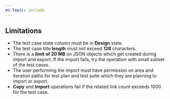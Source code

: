 ```yaml
---
ms.topic: include
---
```

##  Limitations

- The test case state column must be in **Design** state.
- The test case title **length** must not exceed **128** characters. 
- There is a **limit of 20 MB** on JSON objects which get created during import and export. If the import fails, try the operation with small subset of the test cases.
- The user performing the import must have permission on area and iteration paths for test plan and test suite which they are planning to import or export.
- **Copy** and **Import** operations fail if the related link count exceeds 1000 for the test case.

